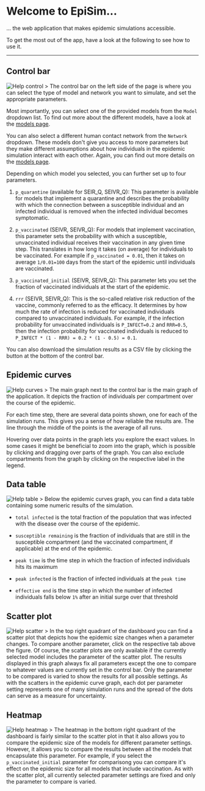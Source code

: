 # Welcome to EpiSim...
... the web application that makes epidemic simulations accessible.

To get the most out of the app, have a look at the following to see how to use it.

---

## Control bar
![Help control >](/assets/img/help-control.png)
The control bar on the left side of the page is where you can select the type 
of model and network you want to simulate, and set the appropriate parameters.

Most importantly, you can select one of the provided models from the `Model` 
dropdown list. To find out more about the different models, have a look at the 
[models page](/models).

You can also select a different human contact network from the `Network` dropdown.
These models don't give you access to more parameters but they make different
assumptions about how individuals in the epidemic simulation interact with each other.
Again, you can find out more details on the [models page](/models).

Depending on which model you selected, you can further set up to four parameters.

1. `p_quarantine` (available for SEIR_Q, SEIVR_Q): This parameter is available 
   for models that implement a quarantine and describes the probability with which 
   the connection between a susceptible individual and an infected individual is 
   removed when the infected individual becomes symptomatic.

2. `p_vaccinated` (SEIVR, SEIVR_Q): For models that implement vaccination, this 
   parameter sets the probability with which a susceptible, unvaccinated individual
   receives their vaccination in any given time step. This translates in how long
   it takes (on average) for individuals to be vaccinated. For example if
   `p_vaccinated = 0.01`, then it takes on average `1/0.01=100` days from the
   start of the epidemic until individuals are vaccinated.
   
3. `p_vaccinated_initial` (SEIVR, SEIVR_Q): This parameter lets you set 
   the fraction of vaccinated individuals at the start of the epidemic. 
   
4. `rrr` (SEIVR, SEIVR_Q): This is the so-called relative risk reduction of 
   the vaccine, commonly referred to as the efficacy. It determines by how much
   the rate of infection is reduced for vaccinated individuals compared to 
   unvaccinated individuals. For example, if the infection probability for
   unvaccinated individuals is `P_INFECT=0.2` and `RRR=0.5`, then the infection
   probability for vaccinated individuals is reduced to 
   `P_INFECT * (1 - RRR) = 0.2 * (1 - 0.5) = 0.1`.
   
You can also download the simulation results as a CSV file by clicking the 
button at the bottom of the control bar.
   
## Epidemic curves
![Help curves >](/assets/img/help-curves.png)
The main graph next to the control bar is the main graph of the application.
It depicts the fraction of individuals per compartment over the course of the 
epidemic. 

For each time step, there are several data points shown, one for each
of the simulation runs. This gives you a sense of how reliable the results are.
The line through the middle of the points is the average of all runs.

Hovering over data points in the graph lets you explore the exact values.
In some cases it might be beneficial to zoom into the graph, which
is possible by clicking and dragging over parts of the graph. You can also exclude
compartments from the graph by clicking on the respective label in the legend.


## Data table
![Help table >](/assets/img/help-table.png)
Below the epidemic curves graph, you can find a data table containing some
numeric results of the simulation.

- `total infected` is the total fraction of the population that was 
  infected with the disease over the course of the epidemic.
  
- `susceptible remaining` is the fraction of individuals that are still in the
  susceptible compartment  (and the vaccinated compartment, if applicable) 
  at the end of the epidemic.
  
- `peak time` is the time step in which the fraction of infected individuals 
  hits its maximum
  
- `peak infected` is the fraction of infected individuals at the `peak time`

- `effective end` is the time step in which the number of infected individuals 
  falls below `1%` after an initial surge over that threshold


## Scatter plot
![Help scatter >](/assets/img/help-scatter.png)
In the top right quadrant of the dashboard you can find a scatter plot that
depicts how the epidemic size changes when a parameter changes.
To compare another parameter, click on the respective tab above the figure.
Of course, the scatter plots are only available if the currently selected model 
includes the parameter of the scatter plot. The results displayed in this graph 
always fix all parameters except the one to compare to whatever values are 
currently set in the control bar. Only the parameter to be compared is varied to 
show the results for all possible settings.
As with the scatters in the epidemic curve graph, each dot per parameter setting
represents one of many simulation runs and the spread of the dots can serve
as a measure for uncertainty.


## Heatmap
![Help heatmap >](/assets/img/help-heatmap.png)
The heatmap in the bottom right quadrant of the dashboard is fairly similar to
the scatter plot in that it also allows you to compare the epidemic size of the 
models for different parameter settings. However, it allows you to compare the
results between all the models that encapsulate this parameter. For example, 
if you select the `p_vaccinated_initial` parameter for comparisong you can
compare it's effect on the epidemic size for all models that include 
vaccination. As with the scatter plot, all currently selected parameter settings
are fixed and only the parameter to compare is varied.
